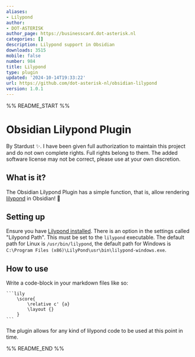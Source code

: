 ```yaml
---
aliases:
- Lilypond
author:
- DOT-ASTERISK
author_page: https://businesscard.dot-asterisk.nl
categories: []
description: Lilypond support in Obsidian
downloads: 3515
mobile: false
number: 984
title: Lilypond
type: plugin
updated: '2024-10-14T19:33:22'
url: https://github.com/dot-asterisk-nl/obsidian-lilypond
version: 1.0.1
---
```


%% README_START %%

# Obsidian Lilypond Plugin

By Stardust ✨. I have been given full authorization to maintain this project and do not own complete rights. Full rights belong to them.
The added software license may not be correct, please use at your own discretion.

## What is it?

The Obsidian Lilypond Plugin has a simple function, that is, allow rendering [lilypond](https://en.wikipedia.org/wiki/LilyPond) in Obsidian! 🎵

## Setting up

Ensure you have [Lilypond installed](https://lilypond.org/). There is an option in the settings called "Lilypond Path".
This must be set to the `lilypond` executable. The default path for Linux is `/usr/bin/lilypond`, the default path for
Windows is `C:\Program Files (x86)\LilyPond\usr\bin\lilypond-windows.exe`.

## How to use

Write a code-block in your markdown files like so:

	```lily
		\score{
			\relative c' {a}
			\layout {}
		}
	```

The plugin allows for any kind of lilypond code to be used at this point in time.


%% README_END %%